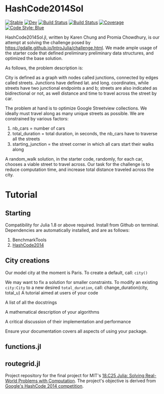 # HashCode2014Sol

[![Stable](https://img.shields.io/badge/docs-stable-blue.svg)](https://karen-sy.github.io/HashCode2014Sol.jl/stable/)
[![Dev](https://img.shields.io/badge/docs-dev-blue.svg)](https://karen-sy.github.io/HashCode2014Sol.jl/dev/)
[![Build Status](https://github.com/karen-sy/HashCode2014Sol.jl/actions/workflows/CI.yml/badge.svg?branch=master)](https://github.com/karen-sy/HashCode2014Sol.jl/actions/workflows/CI.yml?query=branch%3Amaster)
[![Build Status](https://travis-ci.com/karen-sy/HashCode2014Sol.jl.svg?branch=master)](https://travis-ci.com/karen-sy/HashCode2014Sol.jl)
[![Coverage](https://codecov.io/gh/karen-sy/HashCode2014Sol.jl/branch/master/graph/badge.svg)](https://codecov.io/gh/karen-sy/HashCode2014Sol.jl)
[![Code Style: Blue](https://img.shields.io/badge/code%20style-blue-4495d1.svg)](https://github.com/invenia/BlueStyle)

HashCode2014Sol.jl, written by Karen Chung and Promia Chowdhury, is our attempt at solving the challenge posed by https://gdalle.github.io/IntroJulia/challenge.html. We made ample usage of the starter code that defined preliminary preliminary data structures, and optimized the base solution.

As follows, the problem description is: 

City is defined as a graph with nodes called junctions, connected by edges called streets. Junctions have defined lat. and long. coordinates, while streets have two junctional endpoints a and b; streets are also indicated as bidirectional or not, as well distance and time to travel across the street by car.   

The problem at hand is to optimize Google Streetview collections. We ideally must travel along as many unique streets as possible. We are constrained by various factors:
1. nb_cars = number of cars 
2. total_duration = total duration, in seconds, the nb_cars have to traverse all the streets 
3. starting_junction = the street corner in which all cars start their walks along 

A random_walk solution, in the starter code, randomly, for each car, chooses a viable street to travel across. Our task for the challenge is to reduce computation time, and increase total distance traveled across the city. 

# Tutorial 
## Starting 
Compatibility for Julia 1.8 or above required. Install from Github on terminal. Dependencies are automatically installed, and are as follows:
1. BenchmarkTools
2. [HashCode2014](https://github.com/gdalle/HashCode2014.jl)

## City creations 
Our model city at the moment is Paris. To create a default, call:
``city()``

We may want to fix a solution for smaller constraints. To modify an existing ``city:City`` to a new desired ``total_duration``, call: change_duration(city, total_u)
A tutorial aimed at users of your code

A list of all the docstrings

A mathematical description of your algorithms

A critical discussion of their implementation and performance

Ensure your documentation covers all aspects of using your package.

## functions.jl
## routegrid.jl

Project repository for the final project for MIT's [18.C25 Julia: Solving Real-World Problems with Computation](https://github.com/mitmath/JuliaComputation). The project's objective is derived from [Google's HashCode 2014 competition](https://storage.googleapis.com/coding-competitions.appspot.com/HC/2014/hashcode2014_final_task.pdf). 

